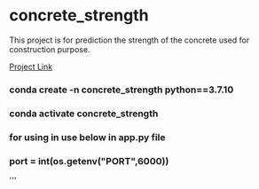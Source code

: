# concrete_strength
This project is for prediction the strength of the concrete used for construction purpose.
 
[Project Link](https://cement-strength-predict1.herokuapp.com/)


### conda create -n concrete_strength python==3.7.10
### conda activate concrete_strength
### for using in use below in app.py file 
### port = int(os.getenv("PORT",6000))

'''
